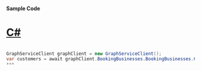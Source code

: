 #### Sample Code
# [C#](#tab/c-sharp)

```C#

GraphServiceClient graphClient = new GraphServiceClient();
var customers = await graphClient.BookingBusinesses.BookingBusinesses.Customers.Request().GetAsync();
*** 

```